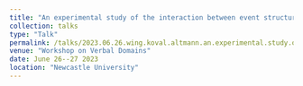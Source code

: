 ```yaml
---
title: "An experimental study of the interaction between event structure, perfective aspect, and tense in English"
collection: talks
type: "Talk"
permalink: /talks/2023.06.26.wing.koval.altmann.an.experimental.study.of.the.interaction.between.event.structure.perfective.aspect.and.tense.in.english
venue: "Workshop on Verbal Domains"
date: June 26--27 2023
location: "Newcastle University"
---
```

